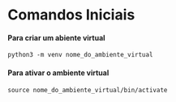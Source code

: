 # Comandos Iniciais

#### Para criar um abiente virtual
`python3 -m venv nome_do_ambiente_virtual`

#### Para ativar o ambiente virtual
``source nome_do_ambiente_virtual/bin/activate``
